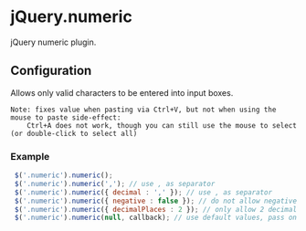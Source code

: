 # jQuery.numeric

jQuery numeric plugin.

## Configuration

Allows only valid characters to be entered into input boxes.

```
Note: fixes value when pasting via Ctrl+V, but not when using the mouse to paste side-effect: 
    Ctrl+A does not work, though you can still use the mouse to select (or double-click to select all)
```
 
### Example

``` javascript
 $('.numeric').numeric();
 $('.numeric').numeric(','); // use , as separator
 $('.numeric').numeric({ decimal : ',' }); // use , as separator
 $('.numeric').numeric({ negative : false }); // do not allow negative values
 $('.numeric').numeric({ decimalPlaces : 2 }); // only allow 2 decimal places
 $('.numeric').numeric(null, callback); // use default values, pass on the 'callback' function
```